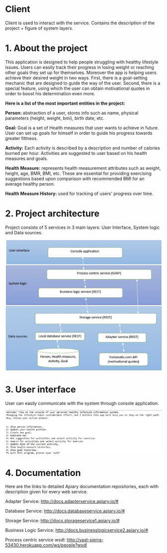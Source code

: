 # Client
Client is used to interact with the service. Contains the description of the project + figure of system layers.

# 1. About the project
This application is designed to help people struggling with healthy lifestyle issues. Users can easily track their progress in losing weight or reaching other goals they set up for themselves. Moreover the app is helping users achieve their desired weight in two ways. First, there is a goal-setting mechanic that are designed to guide the way of the user. Second, there is a special feature, using which the user can obtain motivational quotes in order to boost his determination even more.

<b>Here is a list of the most important entities in the project:</b>

<b>Person:</b> abstraction of a user, stores info such as name, physical parameters (height, weight, bmi), birth date, etc.

<b>Goal:</b> Goal is a set of Health measures that user wants to achieve in future. User can set up goals for himself in order to guide his progress towards greater fittness.

<b>Activity:</b> Each activity is described by a description and number of calories burned per hour. Activities are suggested to user based on his health measures and goals.

<b>Health Measure:</b> represents health measurement attributes such as weight, height, age, BMR, BMI, etc. These are essential for providing exercising suggestions based upon comparison with recommended BMI for an average healthy person.

<b>Health Measure History:</b> used for tracking of users' progress over time.

# 2. Project architecture
Project consists of 5 services in 3 main layers: User Interface, System logic and Data sources.

![alt tag](https://github.com/MartinHaver-Introsde-FinalProject/Client/blob/master/pictures/architecture.jpg)

# 3. User interface
User can easily communicate with the system through console application.

![alt tag](https://github.com/MartinHaver-Introsde-FinalProject/Client/blob/master/pictures/UI.jpg)

# 4. Documentation
Here are the links to detailed Apiary documentation repositories, each with description given for every web service.

<p>Adapter Service: <a href="http://docs.adapterservice.apiary.io/#">http://docs.adapterservice.apiary.io/#</a></p>
<p>Database Service: <a href="http://docs.databaseservice.apiary.io/#">http://docs.databaseservice.apiary.io/#</a></p>
<p>Storage Service: <a href="http://docs.storageservice1.apiary.io/#">http://docs.storageservice1.apiary.io/#</a></p>
<p>Business Logic Service: <a href="http://docs.businesslogicservice2.apiary.io/#">http://docs.businesslogicservice2.apiary.io/#</a></p>
<p>Process centric service wsdl: <a href="http://vast-sierra-53430.herokuapp.com/ws/people?wsdl">http://vast-sierra-53430.herokuapp.com/ws/people?wsdl</a></p>

